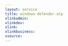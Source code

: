 ```yaml
---
layout: service
title: windows-defender-atp
xlinkadmin: 
xlinkdev: 
xlink: 
xlinkbusiness: 
xsource: 
---
```


